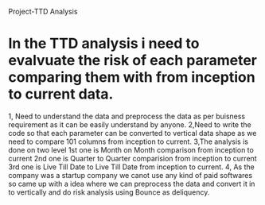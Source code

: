 Project-TTD Analysis
# In the TTD analysis i need to evalvuate the risk of each parameter comparing them with from inception to current data.
1, Need to understand the data and preprocess the data as per buisness requirement as it can be easily understand by anyone.
2,Need to write the code so that each parameter can be converted to vertical data shape as we need to compare 101 columns from inception to current.
3,The analysis is done on two level 
   1st one is Month on Month comparison from inception to current
   2nd one is Quarter to Quarter comparision from inception to current
   3rd one is Live Till Date to Live Till Date from inception to current.
4, As the company was a startup company we canot use any kind of paid softwares so came up with a idea where we can preprocess the data and convert it in to vertically and do risk analysis using Bounce as deliquency.
